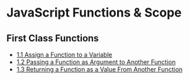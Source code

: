 # JavaScript Functions & Scope


## First Class Functions

* [1.1 Assign a Function to a Variable](https://github.com/AllThingsSmitty/js-closure/blob/master/js/1.1-assign-function-to-a-variable.js)
* [1.2 Passing a Function as Argument to Another Function](https://github.com/AllThingsSmitty/js-closure/blob/master/js/1.2-passing-function-as-argument-to-another-function.js)
* [1.3 Returning a Function as a Value From Another Function](https://github.com/AllThingsSmitty/js-closure/blob/master/js/1.3-returning-function-as-a-value-from-other-function.js)